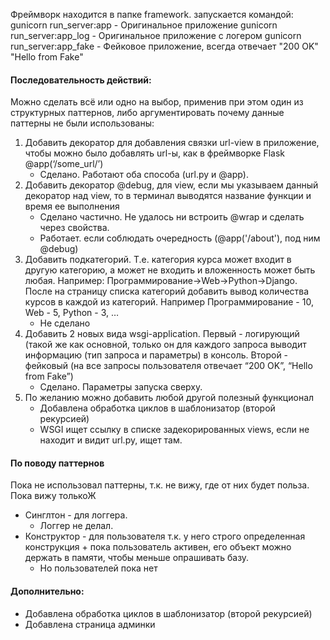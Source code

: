 Фреймворк находится в папке framework. запускается командой:
    gunicorn run_server:app - Оригинальное приложение
    gunicorn run_server:app_log - Оригинальное приложение с логером
    gunicorn run_server:app_fake - Фейковое приложение, всегда отвечает "200 OK" "Hello from Fake"


#### Последовательность действий:
Можно сделать всё или одно на выбор, применив при этом один из структурных паттернов, либо аргументировать почему данные паттерны не были использованы:
1. Добавить декоратор для добавления связки url-view в приложение, чтобы можно было добавлять url-ы, как в фреймворке Flask @app(‘/some_url/’)
    + Сделано. Работают оба способа (url.py и @app).
2. Добавить декоратор @debug, для view, если мы указываем данный декоратор над view, то в терминал выводятся название функции и время ее выполнения
    + Сделано частично. Не удалось ни встроить @wrap и сделать через свойства.
    + Работает. если соблюдать очередность (@app('/about'), под ним @debug) 
3. Добавить подкатегорий. Т.е. категория курса может входит в другую категорию, а может не входить и вложенность может быть любая. Например: Программирование->Web->Python->Django. После на страницу списка категорий добавить вывод количества курсов в каждой из категорий. Например Программирование - 10, Web - 5, Python - 3, …
    + Не сделано
4. Добавить 2 новых вида wsgi-application. Первый - логирующий (такой же как основной, только он для каждого запроса выводит информацию (тип запроса и параметры) в консоль. Второй - фейковый (на все запросы пользователя отвечает “200 OK”, “Hello from Fake”)
    + Сделано. Параметры запуска сверху.
5. По желанию можно добавить любой другой полезный функционал
    + Добавлена обработка циклов в шаблонизатор (второй рекурсией)
    + WSGI ищет ссылку в списке задекорированных views, если не находит и видит url.py, ищет там.

#### По поводу паттернов
Пока не использовал паттерны, т.к. не вижу, где от них будет польза. Пока вижу толькоЖ
+ Синглтон - для логгера.
  - Логгер не делал.
+ Конструктор - для пользователя т.к. у него строго определенная конструкция + пока пользователь активен, его объект можно держать в памяти, чтобы меньше опрашивать базу.
  - Но пользователей пока нет
#### Дополнительно:
+ Добавлена обработка циклов в шаблонизатор (второй рекурсией)
+ Добавлена страница админки



